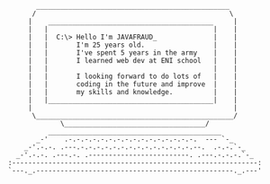                   ________________________________________________
                 /                                                \
                |    _________________________________________     |
                |   |                                         |    |
                |   |  C:\> Hello I'm JAVAFRAUD_              |    |
                |   |       I'm 25 years old.                 |    |
                |   |       I've spent 5 years in the army    |    |
                |   |       I learned web dev at ENI school   |    |
                |   |                                         |    |
                |   |       I looking forward to do lots of   |    |
                |   |       coding in the future and improve  |    |
                |   |       my skills and knowledge.          |    |
                |   |_________________________________________|    |
                |                                                  |
                 \_________________________________________________/
                        \___________________________________/
                     ___________________________________________
                  _-'    .-.-.-.-.-.-.-.-.-.-.-.-.-.-.-.-.  --- `-_
               _-'.-.-. .---.-.-.-.-.-.-.-.-.-.-.-.-.-.-.--.  .-.-.`-_
             _-'.-.-. .---.-. .-------------------------. .---.-.-.-.`-_
           :-------------------------------------------------------------:
           `---._.-------------------------------------------------._.---'

<!---
JavaFraud/JavaFraud is a ✨ special ✨ repository because its `README.md` (this file) appears on your GitHub profile.
You can click the Preview link to take a look at your changes.
--->
